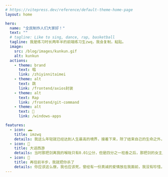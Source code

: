 ```yaml
---
# https://vitepress.dev/reference/default-theme-home-page
layout: home

hero:
  name: "全民制作人们大家好！"
  text: ""
  # tagline: Like to sing, dance, rap, basketball
  tagline: 我是练习时长两年半的前端练习生zwq，我会复制，粘贴。
  image:
    src: /blog/images/kunkun.gif
    alt: kunkun
  actions:
    - theme: brand
      text: 唱
      link: /zhiyinnitaimei
    - theme: alt
      text: 跳
      link: /frontend/axios封装
    - theme: alt
      text: Rap
      link: /frontend/git-command
    - theme: alt
      text: 🏀
      link: /windows-apps

features:
  - icon: 🛻
    title: imzwq
    details: 我这么年轻就已经达到人生最高的境界，接着下来，除了结束自己的生命之外，我是无路可走了!
  - icon: 🚗
    title: 大话西游
    details: 当时那把剑离我的喉咙只有0.01公分，但是四分之一柱香之后，那把剑的女主人将会彻底地爱上我，因为我决定说一个谎话。虽然本人生平说过无数的谎话，但是这一个我认为是最完美的。
  - icon: 🚙
    title: 再往前半步，我就把你杀了
    details: 你应该这么做，我也应该死，曾经有一份真诚的爱情放在我面前，我没有珍惜，等我失去的时候才后悔莫及，人世间最疼苦的事莫过于此。如果上天能够给我一个再来一次的机会，我会对那个女孩说三个字：我爱你。如果非要在这份爱上加一个期限，我希望是……一万年
---
```


<script setup>
import home from './.vitepress/components/home.vue'
</script>

<home />

